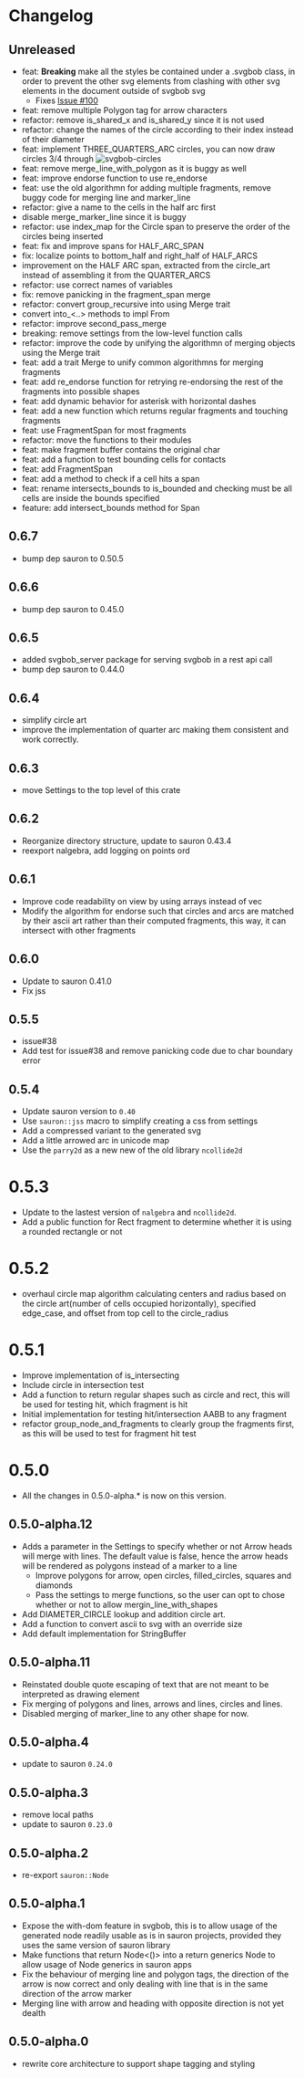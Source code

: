 # Changelog

## Unreleased
- feat: **Breaking** make all the styles be contained under a .svgbob class, in order to prevent the other svg elements from clashing with other svg elements in the document outside of svgbob svg
   - Fixes [Issue #100](https://github.com/ivanceras/svgbob/issues/100)
- feat: remove multiple Polygon tag for arrow characters
- refactor: remove is_shared_x and is_shared_y since it is not used
- refactor: change the names of the circle according to their index instead of their diameter
- feat: implement THREE_QUARTERS_ARC circles, you can now draw circles 3/4 through
   ![svgbob-circles](https://user-images.githubusercontent.com/7972655/232184480-b20bc2c3-10f7-4467-8598-ef497122e3c9.png)
- feat: remove merge_line_with_polygon as it is buggy as well
- feat: improve endorse function to use re_endorse
- feat: use the old algorithmn for adding multiple fragments, remove buggy code for merging line and marker_line
- refactor: give a name to the cells in the half arc first
- disable merge_marker_line since it is buggy
- refactor: use index_map for the Circle span to preserve the order of the circles being inserted
- feat: fix and improve spans for HALF_ARC_SPAN
- fix: localize points to bottom_half and right_half of HALF_ARCS
- improvement on the HALF ARC span, extracted from the circle_art instead of assembling it from the QUARTER_ARCS
- refactor: use correct names of variables
- fix: remove panicking in the fragment_span merge
- refactor: convert group_recursive into using Merge trait
- convert into_<..> methods to impl From
- refactor: improve second_pass_merge
- breaking: remove settings from the low-level function calls
- refactor: improve the code by unifying the algorithmn of merging objects using the Merge trait
- feat: add a trait Merge to unify common algorithmns for merging fragments
- feat: add re_endorse function for retrying re-endorsing the rest of the fragments into possible shapes
- feat: add dynamic behavior for asterisk with horizontal dashes
- feat: add a new function which returns regular fragments and touching fragments
- feat: use FragmentSpan for most fragments
- refactor: move the functions to their modules
- feat: make fragment buffer contains the original char
- feat: add a function to test bounding cells for contacts
- feat: add FragmentSpan
- feat: add a method to check if a cell hits a span
- feat: rename intersects_bounds to is_bounded and checking must be all cells are inside the bounds specified
- feature: add intersect_bounds method for Span

## 0.6.7
- bump dep sauron to 0.50.5

## 0.6.6
- bump dep sauron to 0.45.0

## 0.6.5
- added svgbob_server package for serving svgbob in a rest api call
- bump dep sauron to 0.44.0

## 0.6.4

- simplify circle art
- improve the implementation of quarter arc making them consistent and work correctly.

## 0.6.3
- move Settings to the top level of this crate

## 0.6.2
- Reorganize directory structure, update to sauron 0.43.4
- reexport nalgebra, add logging on points ord

## 0.6.1
- Improve code readability on view by using arrays instead of vec
- Modify the algorithm for endorse such that circles and arcs are matched by their ascii art rather than their computed fragments, this way, it can intersect with other fragments

## 0.6.0
- Update to sauron 0.41.0
- Fix jss
## 0.5.5
- issue#38
- Add test for issue#38 and remove panicking code due to char boundary error

## 0.5.4
- Update sauron version to `0.40`
- Use `sauron::jss` macro to simplify creating a css from settings
- Add a compressed variant to the generated svg
- Add a little arrowed arc in unicode map
- Use the `parry2d` as a new new of the old library `ncollide2d`

# 0.5.3
- Update to the lastest version of `nalgebra` and `ncollide2d`.
- Add a public function for Rect fragment to determine whether it is using a rounded rectangle or not

# 0.5.2
- overhaul circle map algorithm calculating centers and radius based on the circle art(number of cells occupied horizontally), specified edge_case, and offset from top cell to the circle_radius

# 0.5.1
- Improve implementation of is_intersecting
- Include circle in intersection test
- Add a function to return regular shapes such as circle and rect, this will be used for testing hit, which fragment is hit
- Initial implementation for testing hit/intersection AABB to any fragment
- refactor group_node_and_fragments to clearly group the fragments first, as this will be used to test for fragment hit test

# 0.5.0
- All the changes in 0.5.0-alpha.* is now on this version.

## 0.5.0-alpha.12
- Adds a parameter in the Settings to specify whether or not Arrow heads will merge with lines. The default value is false, hence the arrow heads will be rendered as polygons instead of a marker to a line
    - Improve polygons for arrow, open circles, filled_circles, squares and diamonds
    - Pass the settings to merge functions, so the user can opt to chose whether or not to allow mergin_line_with_shapes
- Add DIAMETER_CIRCLE lookup and addition circle art.
- Add a function to convert ascii to svg with an override size
- Add default implementation for StringBuffer

## 0.5.0-alpha.11
- Reinstated double quote escaping of text that are not meant to be interpreted as drawing element
- Fix merging of polygons and lines, arrows and lines, circles and lines.
- Disabled merging of marker_line to any other shape for now.

## 0.5.0-alpha.4
- update to sauron `0.24.0`

## 0.5.0-alpha.3
- remove local paths
- update to sauron `0.23.0`

## 0.5.0-alpha.2
-  re-export `sauron::Node`

## 0.5.0-alpha.1
- Expose the with-dom feature in svgbob, this is to allow usage of the generated node readily usable as is in sauron projects, provided they uses the same version of sauron library
- Make functions that return Node<()> into a return generics Node<MSG> to allow usage of Node<MSG> generics in sauron apps
- Fix the behaviour of merging line and polygon tags, the direction of the arrow is now correct and only dealing with line that is in the same direction of the arrow marker
- Merging line with arrow and heading with opposite direction is not yet dealth

## 0.5.0-alpha.0
- rewrite core architecture to support shape tagging and styling
